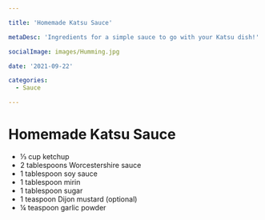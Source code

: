```yaml
---

title: 'Homemade Katsu Sauce'

metaDesc: 'Ingredients for a simple sauce to go with your Katsu dish!'

socialImage: images/Humming.jpg

date: '2021-09-22'

categories:
  - Sauce

---
```


# Homemade Katsu Sauce

- ⅓ cup ketchup
- 2 tablespoons Worcestershire sauce
- 1 tablespoon soy sauce
- 1 tablespoon mirin
- 1 tablespoon sugar
- 1 teaspoon Dijon mustard (optional)
- ¼ teaspoon garlic powder
